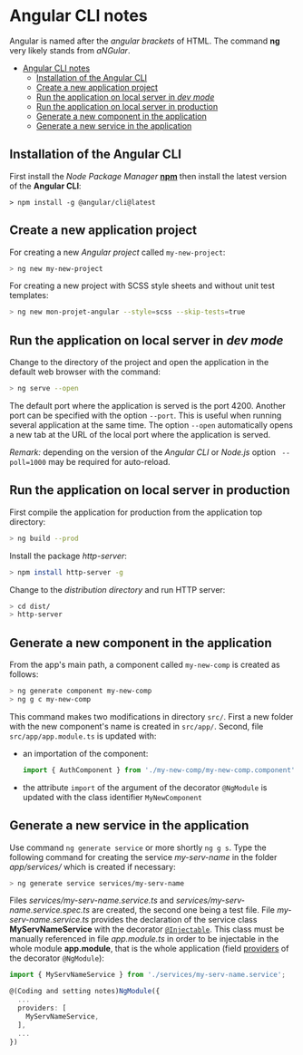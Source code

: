 # Angular CLI notes

Angular is named after the *angular brackets* of HTML. The command **ng** very likely stands from *aNGular*.

- [Angular CLI notes](#Angular-CLI-notes)
  - [Installation of the Angular CLI](#Installation-of-the-Angular-CLI)
  - [Create a new application project](#Create-a-new-application-project)
  - [Run the application on local server in *dev mode*](#Run-the-application-on-local-server-in-dev-mode)
  - [Run the application on local server in production](#Run-the-application-on-local-server-in-production)
  - [Generate a new component in the application](#Generate-a-new-component-in-the-application)
  - [Generate a new service in the application](#Generate-a-new-service-in-the-application)


## Installation of the Angular CLI

First install the *Node Package Manager* [**npm**](https://www.npmjs.com/) then install the latest version of the **Angular CLI**:

```
> npm install -g @angular/cli@latest
```

## Create a new application project

For creating a new *Angular project* called `my-new-project`:

```bash
> ng new my-new-project
```

For creating  a new project with SCSS style sheets and without unit test templates:

```bash
> ng new mon-projet-angular --style=scss --skip-tests=true
```

## Run the application on local server in *dev mode*

Change to the directory of the project and open the application in the default web browser with the command:

```bash
> ng serve --open
```

The default port where the application is served is the port 4200. Another port can be specified with the option `--port`. This is useful when running several application at the same time. The option `--open` automatically opens a new tab at the URL of the local port where the application is served.

*Remark:* depending on the version of the *Angular CLI* or *Node.js* option ` --poll=1000` may be required for auto-reload.

## Run the application on local server in production

First compile the application for production from the application top directory:

```bash
> ng build --prod
```

Install the package *http-server*:

```bash
> npm install http-server -g
```

Change to the *distribution directory* and run HTTP server:

```bash
> cd dist/
> http-server
```

## Generate a new component in the application

From the app's main path, a component called `my-new-comp` is created as follows:

```bash
> ng generate component my-new-comp
> ng g c my-new-comp
```

This command makes two modifications in directory `src/`. First a new folder with the new component's name is created in `src/app/`.
Second, file `src/app/app.module.ts` is updated with:

* an importation of the component:
  ```typescript
  import { AuthComponent } from './my-new-comp/my-new-comp.component';
  ```
* the attribute `import` of the argument of the decorator `@NgModule` is updated with the class identifier `MyNewComponent`

## Generate a new service in the application

Use command `ng generate service` or more shortly `ng g s`. Type the following command for creating the service *my-serv-name* in the folder *app/services/* which is created if necessary:

```bash
> ng generate service services/my-serv-name
```

Files *services/my-serv-name.service.ts* and *services/my-serv-name.service.spec.ts* are created, the second one being a test file. File *my-serv-name.service.ts* provides the declaration of the service class **MyServNameService** with the decorator [`@Injectable`](https://angular.io/api/core/Injectable). This class must be manually referenced in file *app.module.ts* in order to be injectable in the whole module **app.module**, that is the whole application (field [providers](https://angular.io/api/core/NgModule#providers) of the decorator `@NgModule`):

```typescript
import { MyServNameService } from './services/my-serv-name.service';

@(Coding and setting notes)NgModule({
  ...
  providers: [
    MyServNameService,
  ],
  ...
})
```